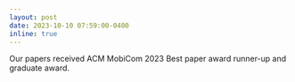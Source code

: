 ```yaml
---
layout: post
date: 2023-10-10 07:59:00-0400
inline: true
---
```


Our papers received ACM MobiCom 2023 Best paper award runner-up and graduate award.
